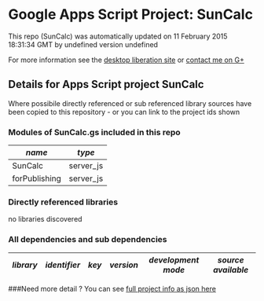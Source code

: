 # Google Apps Script Project: SunCalc
This repo (SunCalc) was automatically updated on 11 February 2015 18:31:34 GMT by undefined version undefined

For more information see the [desktop liberation site](http://ramblings.mcpher.com/Home/excelquirks/drivesdk/gettinggithubready "desktop liberation") or [contact me on G+](https://plus.google.com/+BruceMcpherson "Bruce McPherson - GDE")
## Details for Apps Script project SunCalc
Where possibile directly referenced or sub referenced library sources have been copied to this repository - or you can link to the project ids shown
### Modules of SunCalc.gs included in this repo
*name*|*type*
--- | --- 
SunCalc| server_js
forPublishing| server_js
### Directly referenced libraries
no libraries discovered
### All dependencies and sub dependencies
*library*|*identifier*|*key*|*version*|*development mode*|*source available*|
--- | --- | --- | --- | --- | --- 

###Need more detail ?
You can see [full project info as json here](info.json)